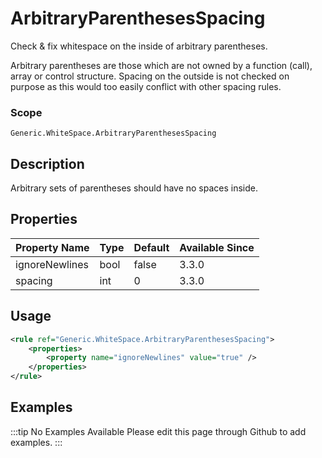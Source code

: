 # ArbitraryParenthesesSpacing

Check & fix whitespace on the inside of arbitrary parentheses.

Arbitrary parentheses are those which are not owned by a function (call), array or control structure.
Spacing on the outside is not checked on purpose as this would too easily conflict with other spacing rules.

### Scope

`Generic.WhiteSpace.ArbitraryParenthesesSpacing`

## Description

Arbitrary sets of parentheses should have no spaces inside.

## Properties

| Property Name  | Type | Default | Available Since |
| -------------- | ---- | ------- | --------------- |
| ignoreNewlines | bool | false   | 3.3.0           |
| spacing        | int  | 0       | 3.3.0           |

## Usage

```xml
<rule ref="Generic.WhiteSpace.ArbitraryParenthesesSpacing">
    <properties>
        <property name="ignoreNewlines" value="true" />
    </properties>
</rule>
```

## Examples

:::tip No Examples Available
Please edit this page through Github to add examples.
:::